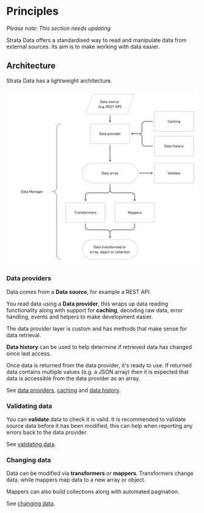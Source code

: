 # Principles

_Please note: This section needs updating_

Strata Data offers a standardised way to read and manipulate data from external sources. Its aim is to make working with data easier.

## Architecture

Strata Data has a lightweight architecture.

![Architecture of Strata Data](.gitbook/assets/data-architecture.png)

### Data providers

Data comes from a **Data source**, for example a REST API.

You read data using a **Data provider**, this wraps up data reading functionality along with support for **caching**, decoding raw data, error handling, events and helpers to make development easier.

The data provider layer is custom and has methods that make sense for data retrieval.

**Data history** can be used to help determine if retrieved data has changed since last access.

Once data is returned from the data provider, it's ready to use. If returned data contains multiple values \(e.g. a JSON array\) then it is expected that data is accessible from the data provider as an array.

See [data providers](retrieving-data/data-providers.md), [caching](usage/caching.md) and [data history](advanced-usage/data-history.md).

### Validating data

You can **validate** data to check it is valid. It is recommended to validate source data before it has been modified, this can help when reporting any errors back to the data provider.

See [validating data](usage/validating.md).

### Changing data

Data can be modified via **transformers** or **mappers**. Transformers change data, while mappers map data to a new array or object.

Mappers can also build collections along with automated pagination.

See [changing data](changing-data/changing-data.md).
